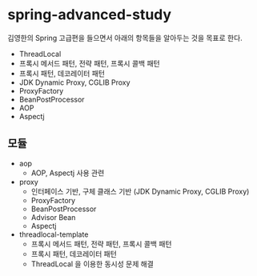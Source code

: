 # spring-advanced-study

김영한의 Spring 고급편을 들으면서 아래의 항목들을 알아두는 것을 목표로 한다.

* ThreadLocal
* 프록시 메서드 패턴, 전략 패턴, 프록시 콜백 패턴
* 프록시 패턴, 데코레이터 패턴
* JDK Dynamic Proxy, CGLIB Proxy
* ProxyFactory
* BeanPostProcessor
* AOP
* Aspectj

## 모듈

* aop
  + AOP, Aspectj 사용 관련
* proxy
  + 인터페이스 기반, 구체 클래스 기반 (JDK Dynamic Proxy, CGLIB Proxy)
  + ProxyFactory
  + BeanPostProcessor
  + Advisor Bean
  + Aspectj
* threadlocal-template
  + 프록시 메서드 패턴, 전략 패턴, 프록시 콜백 패턴
  + 프록시 패턴, 데코레이터 패턴
  + ThreadLocal 을 이용한 동시성 문제 해결
  
